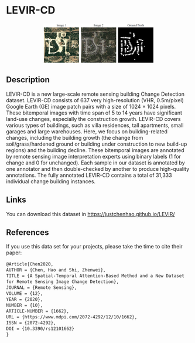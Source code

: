 # LEVIR-CD
<div align=center><img src="LEVIR-CD.png" width="60%" height="60%"></div>

## Description
LEVIR-CD is a new large-scale remote sensing building Change Detection dataset. LEVIR-CD consists of 637 very high-resolution (VHR, 0.5m/pixel) Google Earth (GE) image patch pairs with a size of 1024 × 1024 pixels. These bitemporal images with time span of 5 to 14 years have significant land-use changes, especially the construction growth. LEVIR-CD covers various types of buildings, such as villa residences, tall apartments, small garages and large warehouses. Here, we focus on building-related changes, including the building growth (the change from soil/grass/hardened ground or building under construction to new build-up regions) and the building decline. These bitemporal images are annotated by remote sensing image interpretation experts using binary labels (1 for change and 0 for unchanged). Each sample in our dataset is annotated by one annotator and then double-checked by another to produce high-quality annotations. The fully annotated LEVIR-CD contains a total of 31,333 individual change building instances.

## Links
You can download this dataset in https://justchenhao.github.io/LEVIR/

## References
If you use this data set for your projects, please take the time to cite their paper:  
```
@Article{Chen2020,
AUTHOR = {Chen, Hao and Shi, Zhenwei},
TITLE = {A Spatial-Temporal Attention-Based Method and a New Dataset for Remote Sensing Image Change Detection},
JOURNAL = {Remote Sensing},
VOLUME = {12},
YEAR = {2020},
NUMBER = {10},
ARTICLE-NUMBER = {1662},
URL = {https://www.mdpi.com/2072-4292/12/10/1662},
ISSN = {2072-4292},
DOI = {10.3390/rs12101662}
}
```